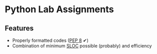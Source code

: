 # Python Lab Assignments

## Features

- Properly formatted codes ([PEP 8](https://www.python.org/dev/peps/pep-0008/) ✔)
- Combination of minimum [SLOC](https://en.wikipedia.org/wiki/Source_lines_of_code) possible (probably) and efficiency
